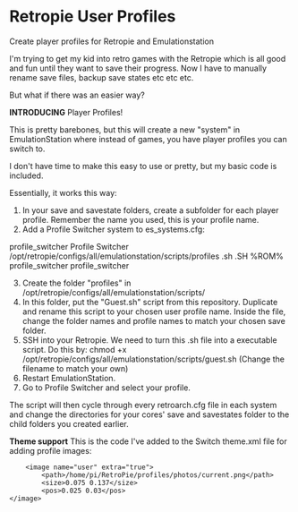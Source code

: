# Retropie User Profiles
Create player profiles for Retropie and Emulationstation

I'm trying to get my kid into retro games with the Retropie which is all good and fun until they want to save their progress. Now I have to manually rename save files, backup save states etc etc etc.

But what if there was an easier way?

**INTRODUCING** Player Profiles!

This is pretty barebones, but this will create a new "system" in EmulationStation where instead of games, you have player profiles you can switch to.

I don't have time to make this easy to use or pretty, but my basic code is included.

Essentially, it works this way:
1) In your save and savestate folders, create a subfolder for each player profile. Remember the name you used, this is your profile name.
2) Add a Profile Switcher system to es_systems.cfg:

  <system>
      <name>profile_switcher</name>
      <fullname>Profile Switcher</fullname>
      <path>/opt/retropie/configs/all/emulationstation/scripts/profiles</path>
      <extension>.sh .SH</extension>
      <command>%ROM%</command>
      <platform>profile_switcher</platform>
      <theme>profile_switcher</theme>
  </system>

3) Create the folder "profiles" in /opt/retropie/configs/all/emulationstation/scripts/
4) In this folder, put the "Guest.sh" script from this repository. Duplicate and rename this script to your chosen user profile name. Inside the file, change the folder names and profile names to match your chosen save folder.
5) SSH into your Retropie. We need to turn this .sh file into a executable script. Do this by:
     chmod +x /opt/retropie/configs/all/emulationstation/scripts/guest.sh (Change the filename to match your own)
7) Restart EmulationStation.
8) Go to Profile Switcher and select your profile.

The script will then cycle through every retroarch.cfg file in each system and change the directories for your cores' save and savestates folder to the child folders you created earlier.

**Theme support**
This is the code I've added to the Switch theme.xml file for adding profile images:

		<image name="user" extra="true">
            <path>/home/pi/RetroPie/profiles/photos/current.png</path>
            <size>0.075 0.137</size>
			<pos>0.025 0.03</pos>
    </image>


